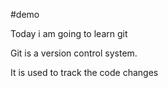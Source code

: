 #demo

Today i am going to learn git

Git is a version control system.

It is used to track the code changes
